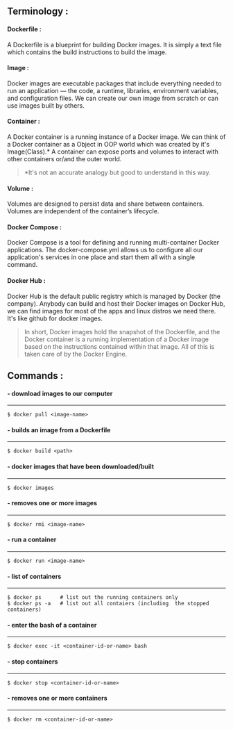 ## Terminology :

#### Dockerfile :
A Dockerfile is a blueprint for building Docker images. It is simply a text file which contains the build instructions to build the image.

#### Image : 
Docker images are executable packages that include everything needed to run an application — the code, a runtime, libraries, environment variables, and configuration files. We can create our own image from scratch or can use images built by others.

#### Container : 
A Docker container is a running instance of a Docker image. We can think of a Docker container as a Object in OOP world which was created by it's Image(Class).* A container can expose ports and volumes to interact with other containers or/and the outer world. 

> *It's not an accurate analogy but good to understand in this way. 

#### Volume : 
Volumes are designed to persist data and share between containers. Volumes are independent of the container’s lifecycle.

#### Docker Compose : 
Docker Compose is a tool for defining and running multi-container Docker applications. The docker-compose.yml allows us to configure all our application's services in one place and start them all with a single command.

#### Docker Hub :
Docker Hub is the default public registry which is managed by Docker (the company). Anybody can build and host their Docker images on Docker Hub, we can find images for most of the apps and linux distros we need there. It's like github for docker images.

> In short, Docker images hold the snapshot of the Dockerfile, and the Docker container is a running implementation of a Docker image based on the instructions contained within that image. All of this is taken care of by the Docker Engine.

## Commands :

#### - download images to our computer
----
```
$ docker pull <image-name>
```

#### - builds an image from a Dockerfile
----
```
$ docker build <path>
```

#### - docker images that have been downloaded/built
----
```
$ docker images
```

#### - removes one or more images
----
````
$ docker rmi <image-name>
````

#### - run a container
----
````
$ docker run <image-name>
````

#### - list of containers
----
````
$ docker ps      # list out the running containers only
$ docker ps -a   # list out all contaiers (including  the stopped containers)
````

#### - enter the bash of a container
----
````
$ docker exec -it <container-id-or-name> bash
````

#### - stop containers
----
````
$ docker stop <container-id-or-name>
````

#### - removes one or more containers
----
````
$ docker rm <container-id-or-name>
````
